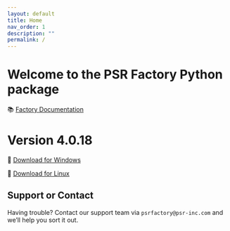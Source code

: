```yaml
---
layout: default
title: Home
nav_order: 1
description: ""
permalink: /
---
```


# Welcome to the PSR Factory Python package


📚 [Factory Documentation](https://docs.psr-inc.com/factory/)

# Version 4.0.18

🔗 [Download for Windows](https://www.psr-inc.com/app/link/?t=d&f=factory_python-4.0.18-windows-x64-bea5ef41-release.zip)

🔗 [Download for Linux](https://www.psr-inc.com/app/link/?t=d&f=factory_python-4.0.18-linux-x64-bea5ef41-release.zip)


## Support or Contact

Having trouble? Contact our support team via `psrfactory@psr-inc.com` and we’ll help you sort it out.
